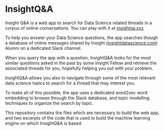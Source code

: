 # InsightQ&A
Insight Q&A is a web app to search for Data Science related threads in a corpus of online conversations. You can play with it at <a href="http://insightqa.xyz/">insightqa.xyz</a>

To help you answer your Data Science questions, the app searches though a database of online messages shared by Insight (<a href="https://www.insightdatascience.com/">insightdatascience.com</a>) Alumni on a dedicated Slack channel. </br>

When you query the app with a question, InsightQ&A looks for the most similar questions asked in the past by some Insight Fellow and retrieve the associated threads for you, hopefully helping you out with your problem.

InsightQ&A allows you also to navigate through some of the most relevant data science topics to search for a thread that may interest you.

To make all of this possible, the app uses a dedicated word2vec word embedding to browse through the Slack database, and topic modelling techniques to organize the search by topic.

This repository contains the files which are necessary to build the web app, and two excerpts of the code that is used to build the machine learning engine on which InsightQ&A is based.

<!--- If you want to know more about what really happens under the hood, read <a href="https://dlvp.github.io/ML-InsightQA/">this blogpost</a> on my blog. --->
